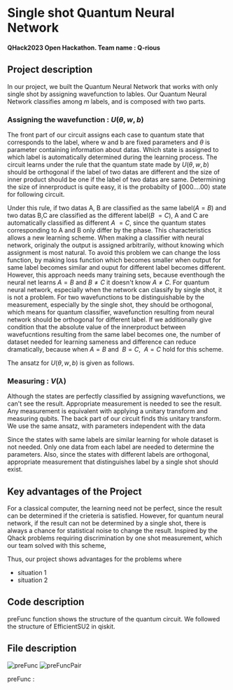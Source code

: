 
# Single shot Quantum Neural Network
#### QHack2023 Open Hackathon. Team name : Q-rious


## Project description
In our project, we built the Quantum Neural Network that works with only single shot by assigning wavefunction to lables. Our Quantum Neural Network classifies among $m$ labels, and is composed with two parts. 

### Assigning the wavefunction : $U(\theta, w, b)$

The front part of our circuit assigns each case to quantum state that corresponds to the label, where w and b are fixed parameters and $\theta$ is parameter containing information about datas. Which state is assigned to which label is automatically determined during the learning process. The circuit learns under the rule that the quantum state made by $U(\theta, w, b)$ should be orthogonal if the label of two datas are different and the size of inner product should be one if the label of two datas are same. Determining the size of innerproduct is quite easy, it is the probabilty of $\|000....00\rangle$ state for following circuit.


Under this rule, if two datas A, B are classified as the same label($A=B$) and two datas B,C are classified as the different label($B~=C$), A and C are automatically classified as different $A~=C$, since the quantum states corresponding to A and B only differ by the phase. This characteristics allows a new learning scheme. When making a classifier with neural network, originaly the output is assigned arbitrarily, without knowing which assignment is most natural. To avoid this problem we can change the loss function, by making loss function which becomes smaller when output for same label becomes similar and ouput for different label becomes different. However, this approach needs many training sets, because eventhough the neural net learns $A=B$ and $B\neq C$ it doesn't know $A\neq C$. For quantum neural network, especially when the network can classify by single shot, it is not a problem. For two wavefunctions to be distinguishable by the measurement, especially by the single shot, they should be orthogonal, which means for quantum classifier, wavefunction resulting from neural network should be orthogonal for different label. If we additionally give condition that the absolute value of the innerproduct between wavefucntions resulting from the same label becomes one, the number of dataset needed for learning sameness and difference can reduce dramatically, because when $A=B$ and $~B=C$, $~A=C$ hold for this scheme.

The ansatz for $U(\theta, w, b)$ is given as follows.

### Measuring : $V(\lambda)$
Although the states are perfectly classified by assigning wavefunctions, we can't see the result. Appropriate measurement is needed to see the result. Any measurement is equivalent with applying a unitary transform and measuring qubits. The back part of our circuit finds this unitary transform. We use the same ansatz, with parameters independent with the data

Since the states with same labels are similar learning for whole dataset is not needed. Only one data from each label are needed to determine the parameters. Also, since the states with different labels are orthogonal, appropriate measurement that distinguishes label by a single shot should exist.



## Key advantages of the Project
For a classical computer, the learning need not be perfect, since the result can be determined if the crieteria is satisfied. However, for quantum neural network, if the result can not be determined by a single shot, there is always a chance for statistical noise to change the result. Inspired by the Qhack problems requiring discrimination by one shot measurement, which our team solved with this scheme, 

Thus, our project shows advantages for the problems where
- situation 1
- situation 2

## Code description
preFunc function shows the structure of the quantum circuit. We followed the structure of EfficientSU2 in qiskit. 


## File description


![preFunc](https://user-images.githubusercontent.com/124068470/221949350-a31aa87a-73ca-4cc5-b911-7732e592ed72.png)
![preFuncPair](https://user-images.githubusercontent.com/124068470/221951941-d04fc0b1-7f67-4172-b45e-ffd27cd129a9.png)




preFunc : 
